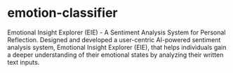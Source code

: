 # emotion-classifier
Emotional Insight Explorer (EIE) - A Sentiment Analysis System for Personal Reflection. Designed and developed a user-centric AI-powered sentiment analysis system, Emotional Insight Explorer (EIE), that helps individuals gain a deeper understanding of their emotional states by analyzing their written text inputs.
